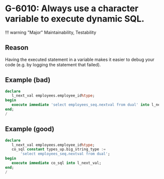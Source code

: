 # G-6010: Always use a character variable to execute dynamic SQL.

!!! warning "Major"
    Maintainability, Testability

## Reason

Having the executed statement in a variable makes it easier to debug your code (e.g. by logging the statement that failed).

## Example (bad)

``` sql
declare
   l_next_val employees.employee_id%type;
begin
   execute immediate 'select employees_seq.nextval from dual' into l_next_val;
end;
/
```

## Example (good)

``` sql
declare
   l_next_val employees.employee_id%type;
   co_sql constant types_up.big_string_type := 
       'select employees_seq.nextval from dual';
begin
   execute immediate co_sql into l_next_val;
end;
/
```